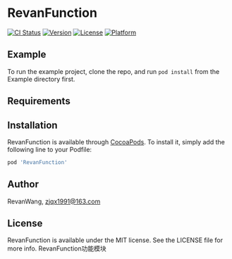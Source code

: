 # RevanFunction

[![CI Status](https://img.shields.io/travis/RevanWang/RevanFunction.svg?style=flat)](https://travis-ci.org/RevanWang/RevanFunction)
[![Version](https://img.shields.io/cocoapods/v/RevanFunction.svg?style=flat)](https://cocoapods.org/pods/RevanFunction)
[![License](https://img.shields.io/cocoapods/l/RevanFunction.svg?style=flat)](https://cocoapods.org/pods/RevanFunction)
[![Platform](https://img.shields.io/cocoapods/p/RevanFunction.svg?style=flat)](https://cocoapods.org/pods/RevanFunction)

## Example

To run the example project, clone the repo, and run `pod install` from the Example directory first.

## Requirements

## Installation

RevanFunction is available through [CocoaPods](https://cocoapods.org). To install
it, simply add the following line to your Podfile:

```ruby
pod 'RevanFunction'
```

## Author

RevanWang, zjqx1991@163.com

## License

RevanFunction is available under the MIT license. See the LICENSE file for more info.
RevanFunction功能模块
